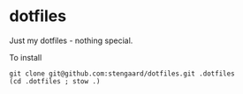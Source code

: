 dotfiles
========

Just my dotfiles - nothing special.

To install

```
git clone git@github.com:stengaard/dotfiles.git .dotfiles
(cd .dotfiles ; stow .)
```
